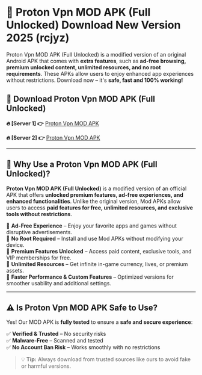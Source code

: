 # 📲 Proton Vpn MOD APK (Full Unlocked) Download New Version 2025 (rcjyz)

Proton Vpn MOD APK (Full Unlocked) is a modified version of an original Android APK that comes with **extra features**, such as **ad-free browsing, premium unlocked content, unlimited resources, and no root requirements**. These APKs allow users to enjoy enhanced app experiences without restrictions. Download now – it's **safe, fast and 100% working!**

## **📲 Download Proton Vpn MOD APK (Full Unlocked)**

 **🔥 [Server 1] 👉** [Proton Vpn MOD APK](https://hapymods.com?title=Proton+Vpn+MOD+APK&ref=Ax1)

 **🔥 [Server 2] 👉** [Proton Vpn MOD APK](https://hapymods.com?title=Proton+Vpn+MOD+APK&ref=Ax1)

---

## **📌 Why Use a Proton Vpn MOD APK (Full Unlocked)?**

**Proton Vpn MOD APK (Full Unlocked)** is a modified version of an official APK that offers **unlocked premium features, ad-free experiences, and enhanced functionalities**. Unlike the original version, Mod APKs allow users to access **paid features for free, unlimited resources, and exclusive tools without restrictions**.

🔹 **Ad-Free Experience** – Enjoy your favorite apps and games without disruptive advertisements.  
🔹 **No Root Required** – Install and use Mod APKs without modifying your device.  
🔹 **Premium Features Unlocked** – Access paid content, exclusive tools, and VIP memberships for free.  
🔹 **Unlimited Resources** – Get infinite in-game currency, lives, or premium assets.  
🔹 **Faster Performance & Custom Features** – Optimized versions for smoother usability and additional settings.  

---

## **⚠️ Is Proton Vpn MOD APK Safe to Use?**

Yes! Our MOD APK is **fully tested** to ensure a **safe and secure experience**:

✅ **Verified & Trusted** – No security risks  
✅ **Malware-Free** – Scanned and tested  
✅ **No Account Ban Risk** – Works smoothly with no restrictions  

> 💡 **Tip:** Always download from trusted sources like ours to avoid fake or harmful versions.